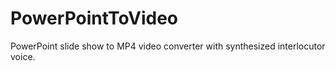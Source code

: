 # PowerPointToVideo

PowerPoint slide show to MP4 video converter with synthesized interlocutor voice.